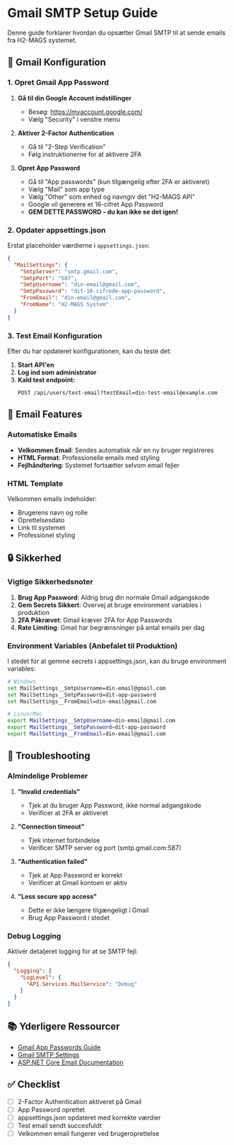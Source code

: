 # Gmail SMTP Setup Guide

Denne guide forklarer hvordan du opsætter Gmail SMTP til at sende emails fra H2-MAGS systemet.

## 🔧 Gmail Konfiguration

### 1. Opret Gmail App Password

1. **Gå til din Google Account indstillinger**
   - Besøg: https://myaccount.google.com/
   - Vælg "Security" i venstre menu

2. **Aktiver 2-Factor Authentication**
   - Gå til "2-Step Verification"
   - Følg instruktionerne for at aktivere 2FA

3. **Opret App Password**
   - Gå til "App passwords" (kun tilgængelig efter 2FA er aktiveret)
   - Vælg "Mail" som app type
   - Vælg "Other" som enhed og navngiv det "H2-MAGS API"
   - Google vil generere et 16-cifret App Password
   - **GEM DETTE PASSWORD - du kan ikke se det igen!**

### 2. Opdater appsettings.json

Erstat placeholder værdierne i `appsettings.json`:

```json
{
  "MailSettings": {
    "SmtpServer": "smtp.gmail.com",
    "SmtpPort": "587",
    "SmtpUsername": "din-email@gmail.com",
    "SmtpPassword": "dit-16-cifrede-app-password",
    "FromEmail": "din-email@gmail.com",
    "FromName": "H2-MAGS System"
  }
}
```

### 3. Test Email Konfiguration

Efter du har opdateret konfigurationen, kan du teste det:

1. **Start API'en**
2. **Log ind som administrator**
3. **Kald test endpoint:**
   ```
   POST /api/users/test-email?testEmail=din-test-email@example.com
   ```

## 📧 Email Features

### Automatiske Emails

- **Velkommen Email**: Sendes automatisk når en ny bruger registreres
- **HTML Format**: Professionelle emails med styling
- **Fejlhåndtering**: Systemet fortsætter selvom email fejler

### HTML Template

Velkommen emails indeholder:
- Brugerens navn og rolle
- Oprettelsesdato
- Link til systemet
- Professionel styling

## 🔒 Sikkerhed

### Vigtige Sikkerhedsnoter

1. **Brug App Password**: Aldrig brug din normale Gmail adgangskode
2. **Gem Secrets Sikkert**: Overvej at bruge environment variables i produktion
3. **2FA Påkrævet**: Gmail kræver 2FA for App Passwords
4. **Rate Limiting**: Gmail har begrænsninger på antal emails per dag

### Environment Variables (Anbefalet til Produktion)

I stedet for at gemme secrets i appsettings.json, kan du bruge environment variables:

```bash
# Windows
set MailSettings__SmtpUsername=din-email@gmail.com
set MailSettings__SmtpPassword=dit-app-password
set MailSettings__FromEmail=din-email@gmail.com

# Linux/Mac
export MailSettings__SmtpUsername=din-email@gmail.com
export MailSettings__SmtpPassword=dit-app-password
export MailSettings__FromEmail=din-email@gmail.com
```

## 🐛 Troubleshooting

### Almindelige Problemer

1. **"Invalid credentials"**
   - Tjek at du bruger App Password, ikke normal adgangskode
   - Verificer at 2FA er aktiveret

2. **"Connection timeout"**
   - Tjek internet forbindelse
   - Verificer SMTP server og port (smtp.gmail.com:587)

3. **"Authentication failed"**
   - Tjek at App Password er korrekt
   - Verificer at Gmail kontoen er aktiv

4. **"Less secure app access"**
   - Dette er ikke længere tilgængeligt i Gmail
   - Brug App Password i stedet

### Debug Logging

Aktivér detaljeret logging for at se SMTP fejl:

```json
{
  "Logging": {
    "LogLevel": {
      "API.Services.MailService": "Debug"
    }
  }
}
```

## 📚 Yderligere Ressourcer

- [Gmail App Passwords Guide](https://support.google.com/accounts/answer/185833)
- [Gmail SMTP Settings](https://support.google.com/mail/answer/7126229)
- [ASP.NET Core Email Documentation](https://docs.microsoft.com/en-us/aspnet/core/fundamentals/email)

## ✅ Checklist

- [ ] 2-Factor Authentication aktiveret på Gmail
- [ ] App Password oprettet
- [ ] appsettings.json opdateret med korrekte værdier
- [ ] Test email sendt succesfuldt
- [ ] Velkommen email fungerer ved brugeroprettelse
